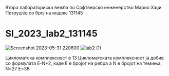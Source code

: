 Втора лабораториска вежба по Софтверско инженерство
Марио Хаџи Петрушев со број на индекс 131145
# SI_2023_lab2_131145
![Screenshot 2023-05-31 220600](https://github.com/mariohadjipetrusev/SI_2023_lab2_131145/assets/18153027/d5db01f3-0bfe-497a-86cd-eb12a31f0653)
![lab2 (1)](https://github.com/mariohadjipetrusev/SI_2023_lab2_131145/assets/18153027/f31bc33b-06ce-4074-9d39-7c7fecf2dddd)

Цикломатска комплексност e 13
Цикломатската комплексност ја добив со формулата E-N+2, каде Е е бројот на ребра а N е бројот на темиња, N=27 E=38
